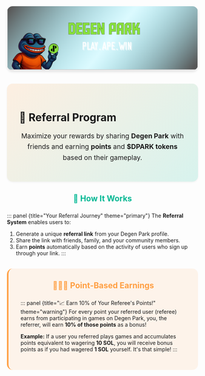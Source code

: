 <div style="text-align: center; margin: 2rem 0;">
  <img src="/dptwitter.png" alt="DegenPark Logo" style="max-width: 100%; border-radius: 15px; box-shadow: 0 4px 6px rgba(0,0,0,0.1);" />
</div>

<div style="background: linear-gradient(135deg, rgba(255,159,67,0.15) 0%, rgba(0,184,148,0.15) 100%); padding: 2rem; border-radius: 15px; margin: 2rem 0; box-shadow: 0 2px 4px rgba(0,0,0,0.05);">

# 🔗 Referral Program

<p style="font-size: 1.1rem; line-height: 1.6; text-align: center;">
Maximize your rewards by sharing <strong>Degen Park</strong> with friends and earning <strong>points</strong> and <strong>$DPARK tokens</strong> based on their gameplay.
</p>

</div>

<div style="margin: 2rem 0;">
<h2 style="text-align: center; color: #00b894; margin-bottom: 1.5rem;">🎯 How It Works</h2>

::: panel {title="Your Referral Journey" theme="primary"}
The **Referral System** enables users to:
1.  Generate a unique **referral link** from your Degen Park profile.
2.  Share the link with friends, family, and your community members.
3.  Earn **points** automatically based on the activity of users who sign up through your link.
:::
</div>

<div style="background: rgba(255,159,67,0.1); padding: 2rem; border-radius: 15px; margin: 2rem 0; border-left: 4px solid #ff9f43;">
<h2 style="text-align: center; color: #ff9f43; margin-top:0; margin-bottom: 1.5rem;">🧑‍🤝‍🧑 Point-Based Earnings</h2>

::: panel {title="📈 Earn 10% of Your Referee's Points!" theme="warning"}
For every point your referred user (referee) earns from participating in games on Degen Park, you, the referrer, will earn **10% of those points** as a bonus!

**Example:**
If a user you referred plays games and accumulates points equivalent to wagering **10 SOL**, you will receive bonus points as if you had wagered **1 SOL** yourself. It's that simple!
:::
</div>
